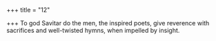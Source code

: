 +++
title = "12"

+++
To god Savitar do the men, the inspired poets, give reverence with  sacrifices and well-twisted hymns,
when impelled by insight.